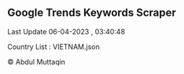 

## Google Trends Keywords Scraper 
 
Last Update 06-04-2023 , 03:40:48

Country List :
VIETNAM.json



© Abdul Muttaqin 
